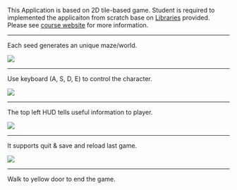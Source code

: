 This Application is based on 2D tile-based game. Student is required to implemented the applicaiton from scratch base on [Libraries](https://introcs.cs.princeton.edu/java/stdlib/javadoc/StdDraw.html) provided. Please see [course website](https://sp18.datastructur.es/materials/proj/proj2/proj2) for more information.

------------------------------------------------------------------------------------------------------------------------

Each seed generates an unique maze/world.

![](https://media.giphy.com/media/CZLPK3Ueb3i9aXtGLJ/giphy.gif)

------------------------------------------------------------------------------------------------------------------------

Use keyboard (A, S, D, E) to control the character.

![](https://media.giphy.com/media/cEUvQwNodYZC1yIi7q/giphy.gif)

------------------------------------------------------------------------------------------------------------------------

The top left HUD tells useful information to player.

![](https://media.giphy.com/media/5HAGfGsMiYuKEIOgYo/giphy.gif)

------------------------------------------------------------------------------------------------------------------------

It supports quit & save and reload last game.

![](https://media.giphy.com/media/8wdK5aOQBKhwBavhZR/giphy.gif)

------------------------------------------------------------------------------------------------------------------------

Walk to yellow door to end the game.

![]()
